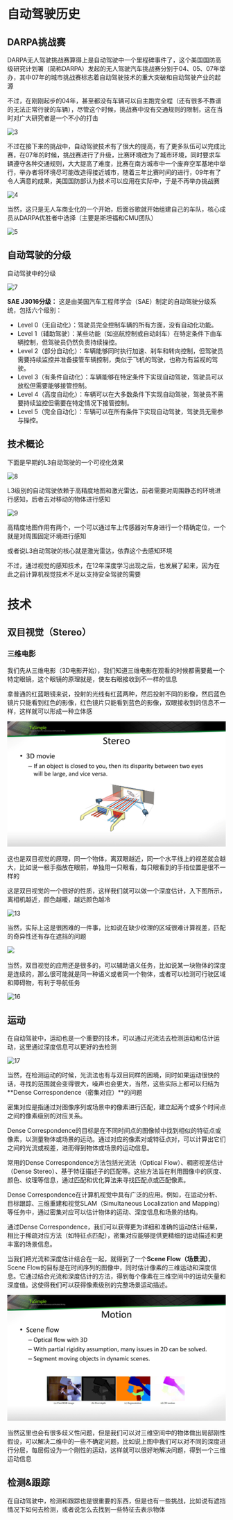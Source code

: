 # 自动驾驶历史

## DARPA挑战赛

DARPA无人驾驶挑战赛算得上是自动驾驶中一个里程碑事件了，这个美国国防高级研究计划署（简称DARPA）发起的无人驾驶汽车挑战赛分别于04、05、07年举办，其中07年的城市挑战赛标志着自动驾驶技术的重大突破和自动驾驶产业的起源

不过，在刚刚起步的04年，甚至都没有车辆可以自主跑完全程（还有很多不靠谱的无法正常行驶的车辆），尽管这个时候，挑战赛中没有交通规则的限制，这在当时对广大研究者是一个不小的打击

![3](./assets/3.png)

不过在接下来的挑战中，自动驾驶技术有了很大的提高，有了更多队伍可以完成比赛，在07年的时候，挑战赛进行了升级，比赛环境改为了城市环境，同时要求车辆遵守各种交通规则，大大提高了难度，比赛在南方城市中一个废弃空军基地中举行，举办者将环境尽可能改造得接近城市，随着三年比赛时间的进行，09年有了令人满意的成果，美国国防部认为技术可以应用在实际中，于是不再举办挑战赛

![4](./assets/4.png)

当然，这只是无人车商业化的一个开始，后面谷歌就开始组建自己的车队，核心成员从DARPA优胜者中选择（主要是斯坦福和CMU团队）

![5](./assets/5.png)

## 自动驾驶的分级

自动驾驶中的分级

![7](./assets/7.png)

**SAE J3016分级：** 这是由美国汽车工程师学会（SAE）制定的自动驾驶分级系统，包括六个级别：

- Level 0（无自动化）：驾驶员完全控制车辆的所有方面，没有自动化功能。
- Level 1（辅助驾驶）：某些功能（如巡航控制或自动刹车）在特定条件下由车辆控制，但驾驶员仍然负责持续操控。
- Level 2（部分自动化）：车辆能够同时执行加速、刹车和转向控制，但驾驶员需要持续监控并准备接管车辆控制，类似于飞机的驾驶，也称为有监视的驾驶。
- Level 3（有条件自动化）：车辆能够在特定条件下实现自动驾驶，驾驶员可以放松但需要能够接管控制。
- Level 4（高度自动化）：车辆可以在大多数条件下实现自动驾驶，驾驶员不需要持续监控但需要在特定情况下接管控制。
- Level 5（完全自动化）：车辆可以在所有条件下实现自动驾驶，驾驶员无需参与操控。

## 技术概论

下面是早期的L3自动驾驶的一个可视化效果

![8](./assets/8.png)

L3级别的自动驾驶依赖于高精度地图和激光雷达，前者需要对周围静态的环境进行感知，后者去对移动的物体进行感知

![9](./assets/9.png)

高精度地图作用有两个，一个可以通过车上传感器对车身进行一个精确定位，一个就是对周围固定环境进行感知

或者说L3自动驾驶的核心就是激光雷达，依靠这个去感知环境

不过，通过视觉的感知技术，在12年深度学习出现之后，也发展了起来，因为在此之前计算机视觉技术不足以支持安全驾驶的需要

# 技术

## 双目视觉（Stereo）

### 三维电影

我们先从三维电影（3D电影开始），我们知道三维电影在观看的时候都需要戴一个特定眼镜，这个眼镜的原理就是，使左右眼接收到不一样的信息

拿普通的红蓝眼镜来说，投射的光线有红蓝两种，然后投射不同的影像，然后蓝色镜片只能看到红色的影像，红色镜片只能看到蓝色的影像，双眼接收到的信息不一样，这样就可以形成一种立体感

![12](./assets/12.png)

这也是双目视觉的原理，同一个物体，离双眼越近，同一个水平线上的视差就会越大，比如说一根手指放在眼前，单独用一只眼看，每只眼看到的手指位置是很不一样的

这是双目视觉的一个很好的性质，这样我们就可以做一个深度估计，入下图所示，离相机越近，颜色越暖，越远颜色越冷

![13](./assets/13.png)

当然，实际上这是很困难的一件事，比如说在缺少纹理的区域很难计算视差，匹配的奇异性还有存在遮挡的问题

![](./assets/15.png)

当然，双目视觉的应用还是很多的，可以辅助语义任务，比如说某一块物体的深度是连续的，那么很可能就是同一种语义或者同一个物体，或者可以检测可行驶区域和障碍物，有利于导航任务

![16](./assets/16-1685866903631-10.png)

## 运动

在自动驾驶中，运动也是一个重要的技术，可以通过光流法去检测运动和估计运动，这里通过深度信息可以更好的去检测

![17](./assets/17-1685867043944-12.png)

当然，在检测运动的时候，光流法也有与双目同样的困境，同时如果运动很快的话，寻找的范围就会变得很大，噪声也会更大，当然，这些实际上都可以归结为**Dense Correspondence（密集对应）**的问题

密集对应是指通过对图像序列或场景中的像素进行匹配，建立起两个或多个时间点之间的像素级别的对应关系。

Dense Correspondence的目标是在不同时间点的图像帧中找到相似的特征点或像素，以测量物体或场景的运动。通过对应的像素对或特征点对，可以计算出它们之间的光流或视差，进而得到物体或场景的运动信息。

常用的Dense Correspondence方法包括光流法（Optical Flow）、稠密视差估计（Dense Stereo）、基于特征描述子的匹配等。这些方法旨在利用图像中的灰度、颜色、纹理等信息，通过匹配和优化算法来寻找匹配点或匹配像素。

Dense Correspondence在计算机视觉中具有广泛的应用。例如，在运动分析、目标跟踪、三维重建和视觉SLAM（Simultaneous Localization and Mapping）等任务中，通过密集对应可以估计物体的运动、深度信息和场景的结构。

通过Dense Correspondence，我们可以获得更为详细和准确的运动估计结果，相比于稀疏对应方法（如特征点匹配），密集对应能够提供更精细的运动描述和更丰富的场景信息。

当我们把光流和深度估计结合在一起，就得到了一个**Scene Flow（场景流）**，Scene Flow的目标是在时间序列的图像中，同时估计像素的三维运动和深度信息。它通过结合光流和深度估计的方法，得到每个像素在三维空间中的运动矢量和深度值。这使得我们可以获得像素级别的完整场景运动描述。

![20](./assets/20-1685868845279-14.png)

当然这里也会有很多歧义性问题，但是我们可以对三维空间中的物体做出局部刚性假设，可以解决二维中的一些不确定问题，比如说上图中我们可以对不同的深度进行分层，每层假设为一个刚性的运动，这样就可以很好地解决问题，得到一个三维运动信息

## 检测&跟踪

在自动驾驶中，检测和跟踪也是很重要的东西，但是也有一些挑战，比如说有遮挡情况下如何去检测，或者说怎么去找到一些特征去表示物体
